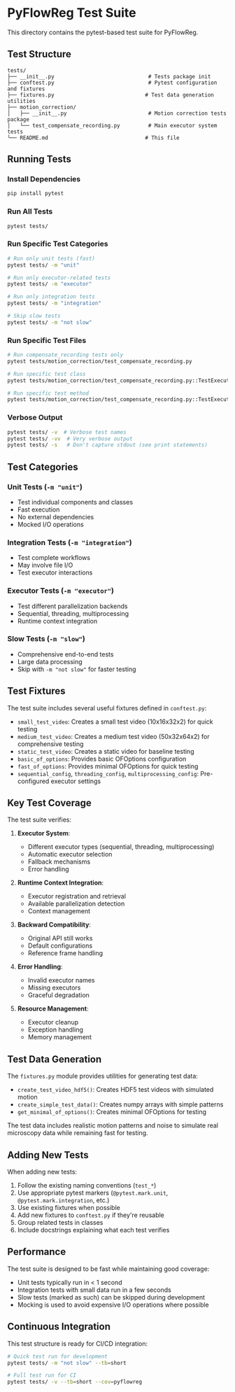# PyFlowReg Test Suite

This directory contains the pytest-based test suite for PyFlowReg.

## Test Structure

```
tests/
├── __init__.py                              # Tests package init
├── conftest.py                              # Pytest configuration and fixtures
├── fixtures.py                             # Test data generation utilities
├── motion_correction/
│   ├── __init__.py                          # Motion correction tests package
│   └── test_compensate_recording.py         # Main executor system tests
└── README.md                               # This file
```

## Running Tests

### Install Dependencies

```bash
pip install pytest
```

### Run All Tests

```bash
pytest tests/
```

### Run Specific Test Categories

```bash
# Run only unit tests (fast)
pytest tests/ -m "unit"

# Run only executor-related tests
pytest tests/ -m "executor"

# Run only integration tests
pytest tests/ -m "integration"

# Skip slow tests
pytest tests/ -m "not slow"
```

### Run Specific Test Files

```bash
# Run compensate_recording tests only
pytest tests/motion_correction/test_compensate_recording.py

# Run specific test class
pytest tests/motion_correction/test_compensate_recording.py::TestExecutorTypes

# Run specific test method
pytest tests/motion_correction/test_compensate_recording.py::TestExecutorTypes::test_sequential_executor
```

### Verbose Output

```bash
pytest tests/ -v  # Verbose test names
pytest tests/ -vv  # Very verbose output
pytest tests/ -s   # Don't capture stdout (see print statements)
```

## Test Categories

### Unit Tests (`-m "unit"`)
- Test individual components and classes
- Fast execution
- No external dependencies
- Mocked I/O operations

### Integration Tests (`-m "integration"`)
- Test complete workflows
- May involve file I/O
- Test executor interactions

### Executor Tests (`-m "executor"`)
- Test different parallelization backends
- Sequential, threading, multiprocessing
- Runtime context integration

### Slow Tests (`-m "slow"`)
- Comprehensive end-to-end tests
- Large data processing
- Skip with `-m "not slow"` for faster testing

## Test Fixtures

The test suite includes several useful fixtures defined in `conftest.py`:

- `small_test_video`: Creates a small test video (10x16x32x2) for quick testing
- `medium_test_video`: Creates a medium test video (50x32x64x2) for comprehensive testing
- `static_test_video`: Creates a static video for baseline testing
- `basic_of_options`: Provides basic OFOptions configuration
- `fast_of_options`: Provides minimal OFOptions for quick testing
- `sequential_config`, `threading_config`, `multiprocessing_config`: Pre-configured executor settings

## Key Test Coverage

The test suite verifies:

1. **Executor System**:
   - Different executor types (sequential, threading, multiprocessing)
   - Automatic executor selection
   - Fallback mechanisms
   - Error handling

2. **Runtime Context Integration**:
   - Executor registration and retrieval
   - Available parallelization detection
   - Context management

3. **Backward Compatibility**:
   - Original API still works
   - Default configurations
   - Reference frame handling

4. **Error Handling**:
   - Invalid executor names
   - Missing executors
   - Graceful degradation

5. **Resource Management**:
   - Executor cleanup
   - Exception handling
   - Memory management

## Test Data Generation

The `fixtures.py` module provides utilities for generating test data:

- `create_test_video_hdf5()`: Creates HDF5 test videos with simulated motion
- `create_simple_test_data()`: Creates numpy arrays with simple patterns
- `get_minimal_of_options()`: Creates minimal OFOptions for testing

The test data includes realistic motion patterns and noise to simulate real microscopy data while remaining fast for testing.

## Adding New Tests

When adding new tests:

1. Follow the existing naming conventions (`test_*`)
2. Use appropriate pytest markers (`@pytest.mark.unit`, `@pytest.mark.integration`, etc.)
3. Use existing fixtures when possible
4. Add new fixtures to `conftest.py` if they're reusable
5. Group related tests in classes
6. Include docstrings explaining what each test verifies

## Performance

The test suite is designed to be fast while maintaining good coverage:

- Unit tests typically run in < 1 second
- Integration tests with small data run in a few seconds
- Slow tests (marked as such) can be skipped during development
- Mocking is used to avoid expensive I/O operations where possible

## Continuous Integration

This test structure is ready for CI/CD integration:

```bash
# Quick test run for development
pytest tests/ -m "not slow" --tb=short

# Full test run for CI
pytest tests/ -v --tb=short --cov=pyflowreg
```
